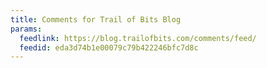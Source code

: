 ```yaml
---
title: Comments for Trail of Bits Blog
params:
  feedlink: https://blog.trailofbits.com/comments/feed/
  feedid: eda3d74b1e00079c79b422246bfc7d8c
---
```

